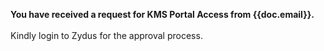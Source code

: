 <b>You have received a request for KMS Portal Access from {{doc.email}}.</b>
<br><br>
Kindly login to Zydus for the approval process.
<a href ="https://zydus.uat.atriina.com">
      </a><br></br>
